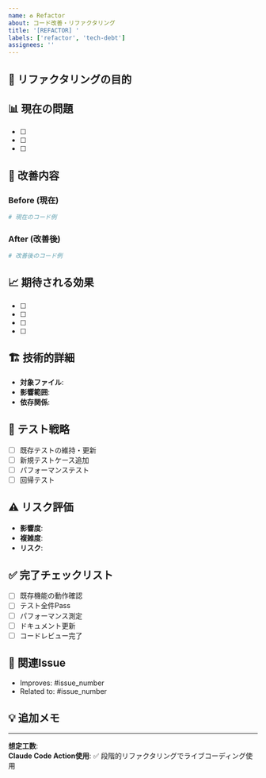```yaml
---
name: ♻️ Refactor
about: コード改善・リファクタリング
title: '[REFACTOR] '
labels: ['refactor', 'tech-debt']
assignees: ''
---
```


## 🎯 リファクタリングの目的
<!-- なぜリファクタリングが必要なのか -->

## 📊 現在の問題
- [ ] <!-- コードの問題点1 -->
- [ ] <!-- コードの問題点2 -->
- [ ] <!-- コードの問題点3 -->

## 🎪 改善内容
### Before (現在)
```python
# 現在のコード例
```

### After (改善後)
```python  
# 改善後のコード例
```

## 📈 期待される効果
- [ ] <!-- 可読性向上 -->
- [ ] <!-- パフォーマンス改善 -->
- [ ] <!-- 保守性向上 -->
- [ ] <!-- テスタビリティ向上 -->

## 🏗️ 技術的詳細
- **対象ファイル**: <!-- 変更対象ファイル一覧 -->
- **影響範囲**: <!-- 他への影響 -->
- **依存関係**: <!-- 変更に伴う依存関係の変更 -->

## 🧪 テスト戦略
- [ ] 既存テストの維持・更新
- [ ] 新規テストケース追加
- [ ] パフォーマンステスト
- [ ] 回帰テスト

## ⚠️ リスク評価
- **影響度**: <!-- High/Medium/Low -->
- **複雑度**: <!-- High/Medium/Low -->
- **リスク**: <!-- 想定されるリスク -->

## ✅ 完了チェックリスト
- [ ] 既存機能の動作確認
- [ ] テスト全件Pass
- [ ] パフォーマンス測定
- [ ] ドキュメント更新
- [ ] コードレビュー完了

## 🔗 関連Issue
- Improves: #issue_number
- Related to: #issue_number

## 💡 追加メモ
<!-- その他の考慮事項、参考情報など -->

---
**想定工数**: <!-- 時間 -->  
**Claude Code Action使用**: ✅ 段階的リファクタリングでライブコーディング使用